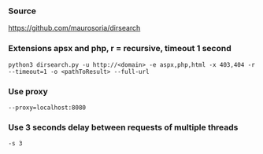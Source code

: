 ### Source
https://github.com/maurosoria/dirsearch  

### Extensions apsx and php, r = recursive, timeout 1 second
```
python3 dirsearch.py -u http://<domain> -e aspx,php,html -x 403,404 -r --timeout=1 -o <pathToResult> --full-url
```

### Use proxy
```
--proxy=localhost:8080
```

### Use 3 seconds delay between requests of multiple threads
```
-s 3
```

